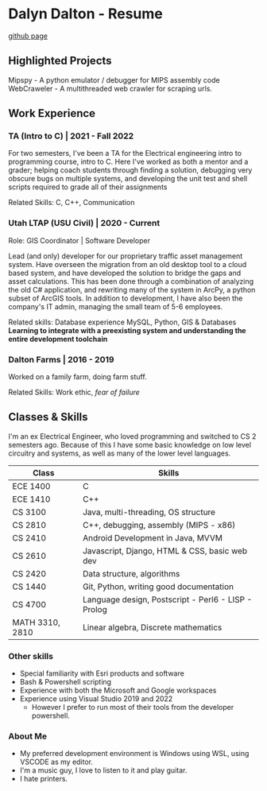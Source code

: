 # Dalyn Dalton - Resume
[github page](https://github.com/dalyndalton)
## Highlighted Projects

Mipspy - A python emulator / debugger for MIPS assembly code
WebCraweler - A multithreaded web crawler for scraping urls.

## Work Experience
### TA (Intro to C) | 2021 - Fall 2022

For two semesters, I've been a TA for the Electrical engineering intro to programming course, intro to C.  Here I've worked as both a mentor and a grader; helping coach students through finding a solution, debugging very obscure bugs on multiple systems, and developing the unit test and shell scripts required to grade all of their assignments

Related Skills: C, C++, Communication

### Utah LTAP (USU Civil) | 2020 - Current

Role: GIS Coordinator | Software Developer

Lead (and only) developer for our proprietary traffic asset management system.  Have overseen the migration from an old desktop tool to a cloud based system, and have developed the solution to bridge the gaps and asset calculations.
This has been done through a combination of analyzing the old C# application, and rewriting many of the system in ArcPy, a python subset of ArcGIS tools.  In addition to development, I have also been the company's IT admin, managing the small team of 5-6 employees.

Related skills:  Database experience MySQL, Python, GIS & Databases
**Learning to integrate with a preexisting system and understanding the entire development toolchain**

### Dalton Farms | 2016 - 2019
Worked on a family farm, doing farm stuff.

Related Skills: Work ethic, *fear of failure*

## Classes & Skills

I'm an ex Electrical Engineer, who loved programming and switched to CS 2 semesters ago.  Because of this I have some basic knowledge on low level circuitry and systems, as well as many of the lower level languages.

| Class           | Skills                                              |
| --------------- | --------------------------------------------------- |
| ECE 1400        | C                                                   |
| ECE 1410        | C++                                                 |
| CS 3100         | Java, multi-threading, OS structure                 |
| CS 2810         | C++, debugging, assembly (MIPS - x86)               |
| CS 2410         | Android Development in Java, MVVM                   |
| CS 2610         | Javascript, Django, HTML & CSS, basic web dev       |
| CS 2420         | Data structure, algorithms                          |
| CS 1440         | Git, Python, writing good documentation             |
| CS 4700         | Language design, Postscript - Perl6 - LISP - Prolog |
| MATH 3310, 2810 | Linear algebra, Discrete mathematics                |

### Other skills

- Special familiarity with Esri products and software
- Bash & Powershell scripting
- Experience with both the Microsoft and Google workspaces
- Experience using Visual Studio 2019 and 2022
  - However I prefer to run most of their tools from the developer powershell.

### About Me

- My preferred development environment is Windows using WSL, using VSCODE as my editor.
- I'm a music guy, I love to listen to it and play guitar.
- I hate printers.

